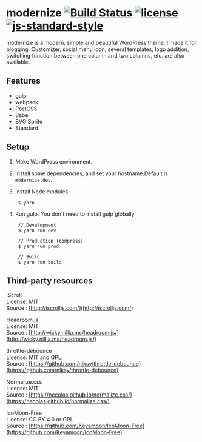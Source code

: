# modernize [![Build Status](https://travis-ci.org/mismith0227/wp-theme-modernize.svg?branch=master)](https://travis-ci.org/mismith0227/wp-theme-modernize) [![license](https://img.shields.io/github/license/mismith0227/wp-theme-modernize.svg?maxAge=2592000)](https://github.com/mismith0227/wp-theme-modernize/blob/master/license.txt) [![js-standard-style](https://raw.githubusercontent.com/feross/standard/master/badge.png)](https://github.com/feross/standard)

modernize is a modern, simple and beautiful WordPress theme. I made it for blogging. Customizer, social menu icon, several templates, logo addition, switching function between one column and two columns, etc. are also available.

## Features

* gulp
* webpack
* PostCSS
* Babel
* SVG Sprite
* Standard

## Setup

1. Make WordPress environment.

1. Install some dependencies, and set your hostname.Default is ` modernize.dev `.

1. Install Node modules

        $ yarn

1. Run gulp. You don't need to install gulp globally.

        // Development
        $ yarn run dev

        // Production (compress)
        $ yarn run prod

        // Build
        $ yarn run build

## Third-party resources

iScroll  
License: MIT  
Source : [http://iscrolljs.com/](http://iscrolljs.com/)

Headroom.js  
License: MIT  
Source : [http://wicky.nillia.ms/headroom.js/](http://wicky.nillia.ms/headroom.js/)

throttle-debounce  
License: MIT and GPL.  
Source : [https://github.com/niksy/throttle-debounce](https://github.com/niksy/throttle-debounce)

Normalize.css  
License: MIT  
Source : [https://necolas.github.io/normalize.css/](https://necolas.github.io/normalize.css/)

IcoMoon-Free  
License: CC BY 4.0 or GPL  
Source : [https://github.com/Keyamoon/IcoMoon-Free](https://github.com/Keyamoon/IcoMoon-Free)
